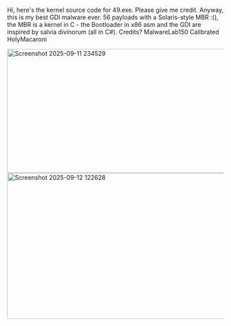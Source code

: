 Hi, here's the kernel source code for 49.exe.
Please give me credit.
Anyway, this is my best GDI malware ever.
56 payloads with a Solaris-style MBR :(), the MBR is a kernel in C - the Bootloader in x86 asm and the GDI are inspired by salvia divinorum (all in C#).
Credits?
MalwareLab150
Calibrated
HolyMacaroni

<img width="535" height="288" alt="Screenshot 2025-09-11 234529" src="https://github.com/user-attachments/assets/40d86f10-b4dc-4370-a140-c71b6dbfc93e" />
<img width="555" height="339" alt="Screenshot 2025-09-12 122628" src="https://github.com/user-attachments/assets/c0b71ac2-b208-4cce-8a8d-67bfeb922e60" />
